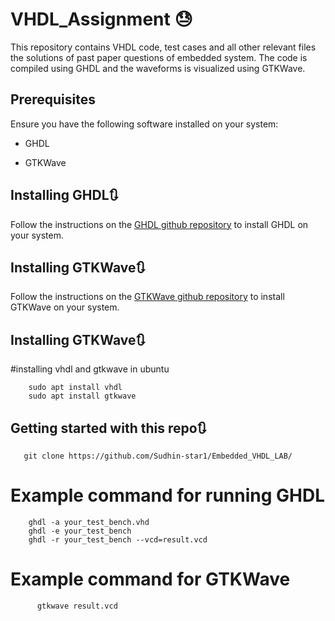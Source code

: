 # VHDL_Assignment 😓

This repository contains VHDL code, test cases and all other relevant files  the solutions of past paper questions of embedded system. The code is compiled using GHDL and the waveforms is visualized using GTKWave.

## Prerequisites

Ensure you have the following software installed on your system:

* GHDL

* GTKWave 

## Installing GHDL🔃
Follow the instructions on the [GHDL github repository](https://github.com/ghdl/ghdl/releases) to install GHDL on your system.

## Installing GTKWave🔃
Follow the instructions on the [GTKWave github repository](https://github.com/gtkwave/gtkwave) to install GTKWave on your system.

## Installing GTKWave🔃
 #installing vhdl and gtkwave in ubuntu
 
        sudo apt install vhdl
        sudo apt install gtkwave

## Getting started with this repo🔃
       git clone https://github.com/Sudhin-star1/Embedded_VHDL_LAB/

   # Example command for running GHDL
        ghdl -a your_test_bench.vhd
        ghdl -e your_test_bench
        ghdl -r your_test_bench --vcd=result.vcd


  
# Example command for GTKWave
          gtkwave result.vcd
